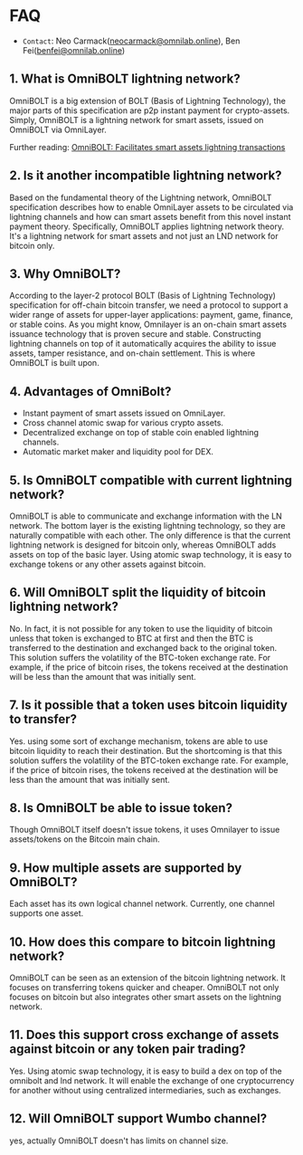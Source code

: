 # FAQ

* `Contact`: Neo Carmack(neocarmack@omnilab.online), Ben Fei(benfei@omnilab.online)

## 1. What is OmniBOLT lightning network? 

OmniBOLT is a big extension of BOLT (Basis of Lightning Technology), the major parts of this specification are p2p instant payment for crypto-assets. Simply, OmniBOLT is a lightning network for smart assets, issued on OmniBOLT via OmniLayer.

Further reading: [OmniBOLT: Facilitates smart assets lightning transactions](https://omnilaboratory.github.io/obd/#/README?id=omnibolt-facilitates-smart-assets-lightning-transactions)

## 2. Is it another incompatible lightning network?

Based on the fundamental theory of the Lightning network, OmniBOLT specification describes how to enable OmniLayer assets to be circulated via lightning channels and how can smart assets benefit from this novel instant payment theory. Specifically, OmniBOLT applies lightning network theory. It's a lightning network for smart assets and not just an LND network for bitcoin only.  

## 3. Why OmniBOLT?
According to the layer-2 protocol BOLT (Basis of Lightning Technology) specification for off-chain bitcoin transfer, we need a protocol to support a wider range of assets for upper-layer applications: payment, game, finance, or stable coins. As you might know, Omnilayer is an on-chain smart assets issuance technology that is proven secure and stable. Constructing lightning channels on top of it automatically acquires the ability to issue assets, tamper resistance, and on-chain settlement. This is where OmniBOLT is built upon.

## 4. Advantages of OmniBolt?

* Instant payment of smart assets issued on OmniLayer. 
* Cross channel atomic swap for various crypto assets.
* Decentralized exchange on top of stable coin enabled lightning channels.  
* Automatic market maker and liquidity pool for DEX.

## 5. Is OmniBOLT compatible with current lightning network?
OmniBOLT is able to communicate and exchange information with the LN network. The bottom layer is the existing lightning technology, so they are naturally compatible with each other. The only difference is that the current lightning network is designed for bitcoin only, whereas OmniBOLT adds assets on top of the basic layer. Using atomic swap technology, it is easy to exchange tokens or any other assets against bitcoin.  

## 6. Will OmniBOLT split the liquidity of bitcoin lightning network?
No. In fact, it is not possible for any token to use the liquidity of bitcoin unless that token is exchanged to BTC at first and then the BTC is transferred to the destination and exchanged back to the original token. This solution suffers the volatility of the BTC-token exchange rate. For example, if the price of bitcoin rises, the tokens received at the destination will be less than the amount that was initially sent.  

## 7. Is it possible that a token uses bitcoin liquidity to transfer?
Yes. using some sort of exchange mechanism, tokens are able to use bitcoin liquidity to reach their destination. But the shortcoming is that this solution suffers the volatility of the BTC-token exchange rate. For example, if the price of bitcoin rises, the tokens received at the destination will be less than the amount that was initially sent. 

## 8. Is OmniBOLT be able to issue token?
Though OmniBOLT itself doesn't issue tokens, it uses Omnilayer to issue assets/tokens on the Bitcoin main chain.

## 9. How multiple assets are supported by OmniBOLT?
Each asset has its own logical channel network. Currently, one channel supports one asset. 

## 10. How does this compare to bitcoin lightning network?
OmniBOLT can be seen as an extension of the bitcoin lightning network. It focuses on transferring tokens quicker and cheaper. OmniBOLT not only focuses on bitcoin but also integrates other smart assets on the lightning network.   

## 11. Does this support cross exchange of assets against bitcoin or any token pair trading?  
Yes. Using atomic swap technology, it is easy to build a dex on top of the omnibolt and lnd network. It will enable the exchange of one cryptocurrency for another without using centralized intermediaries, such as exchanges. 

## 12. Will OmniBOLT support Wumbo channel?
yes, actually OmniBOLT doesn't has limits on channel size. 

 


